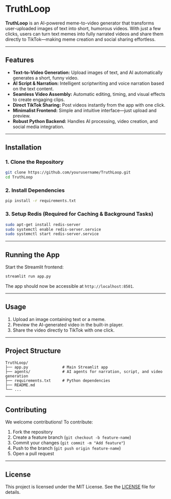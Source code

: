 # TruthLoop

**TruthLoop** is an AI-powered meme-to-video generator that transforms user-uploaded images of text into short, humorous videos. With just a few clicks, users can turn text memes into fully narrated videos and share them directly to TikTok—making meme creation and social sharing effortless.

---

## Features

* **Text-to-Video Generation:** Upload images of text, and AI automatically generates a short, funny video.
* **AI Script & Narration:** Intelligent scriptwriting and voice narration based on the text content.
* **Seamless Video Assembly:** Automatic editing, timing, and visual effects to create engaging clips.
* **Direct TikTok Sharing:** Post videos instantly from the app with one click.
* **Minimalist Frontend:** Simple and intuitive interface—just upload and preview.
* **Robust Python Backend:** Handles AI processing, video creation, and social media integration.

---

## Installation

### 1. Clone the Repository

```bash
git clone https://github.com/yourusername/TruthLoop.git
cd TruthLoop
```

### 2. Install Dependencies

```bash
pip install -r requirements.txt
```

### 3. Setup Redis (Required for Caching & Background Tasks)

```bash
sudo apt-get install redis-server
sudo systemctl enable redis-server.service
sudo systemctl start redis-server.service
```

---

## Running the App

Start the Streamlit frontend:

```bash
streamlit run app.py
```

The app should now be accessible at `http://localhost:8501`.

---

## Usage

1. Upload an image containing text or a meme.
2. Preview the AI-generated video in the built-in player.
3. Share the video directly to TikTok with one click.

---

## Project Structure

```
TruthLoop/
├── app.py               # Main Streamlit app
├── agents/              # AI agents for narration, script, and video generation
├── requirements.txt     # Python dependencies
├── README.md
└── ...
```

---

## Contributing

We welcome contributions! To contribute:

1. Fork the repository
2. Create a feature branch (`git checkout -b feature-name`)
3. Commit your changes (`git commit -m "Add feature"`)
4. Push to the branch (`git push origin feature-name`)
5. Open a pull request

---

## License

This project is licensed under the MIT License. See the [LICENSE](LICENSE) file for details.


